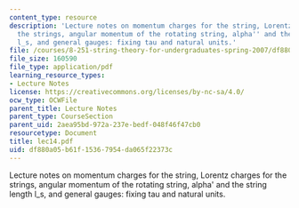 ```yaml
---
content_type: resource
description: 'Lecture notes on momentum charges for the string, Lorentz charges for
  the strings, angular momentum of the rotating string, alpha'' and the string length
  l_s, and general gauges: fixing tau and natural units.'
file: /courses/8-251-string-theory-for-undergraduates-spring-2007/df880a05b61f15367954da065f22373c_lec14.pdf
file_size: 160590
file_type: application/pdf
learning_resource_types:
- Lecture Notes
license: https://creativecommons.org/licenses/by-nc-sa/4.0/
ocw_type: OCWFile
parent_title: Lecture Notes
parent_type: CourseSection
parent_uid: 2aea95bd-972a-237e-bedf-048f46f47cb0
resourcetype: Document
title: lec14.pdf
uid: df880a05-b61f-1536-7954-da065f22373c
---
```

Lecture notes on momentum charges for the string, Lorentz charges for the strings, angular momentum of the rotating string, alpha' and the string length l_s, and general gauges: fixing tau and natural units.
